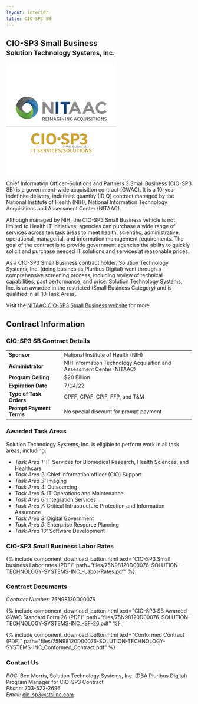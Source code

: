 ```yaml
---
layout: interior
title: CIO-SP3 SB
---
```


## CIO-SP3 Small Business <br /><small>Solution Technology Systems, Inc.</small>

<img src="/img/ciosp3logo.png" class="float-right ml-5" />

Chief Information Officer–Solutions and Partners 3 Small Business (CIO-SP3 SB) is a government-wide acquisition contract (GWAC). It is a 10-year indefinite delivery, indefinite quantity (IDIQ) contract managed by the National Institute of Health (NIH), National Information Technology Acquisitions and Assessment Center (NITAAC).

Although managed by NIH, the CIO-SP3 Small Business vehicle is not limited to Health IT initiatives; agencies can purchase a wide range of services across ten task areas to meet health, scientific, administrative, operational, managerial, and information management requirements. The goal of the contract is to provide government agencies the ability to quickly solicit and purchase needed IT solutions and services at reasonable prices.

As a CIO-SP3 Small Business contract holder, Solution Technology Systems, Inc. (doing busines as Pluribus Digital) went through a comprehensive screening process, including review of technical capabilities, past performance, and price. Solution Technology Systems, Inc. is an awardee in the restricted (Small Business Category) and is qualified in all 10 Task Areas.

Visit the [NITAAC CIO-SP3 Small Business website](https://nitaac.nih.gov/services/cio-sp3-small-business) for more.

## Contract Information

### CIO-SP3 SB Contract Details

| | |
| :--- | :--- |
| **Sponsor**  | National Institute of Health (NIH) |
| **Administrator**  | NIH Information Technology Acquisition and Assessment Center (NITAAC) |
| **Program Ceiling**  | $20 Billion |
| **Expiration Date**  | 7/14/22 |
| **Type of Task Orders**  | CPFF, CPAF, CPIF, FFP, and T&M |
| **Prompt Payment Terms**  | No special discount for prompt payment |

### Awarded Task Areas 

Solution Technology Systems, Inc. is eligible to perform work in all task areas, including: 
* _Task Area 1:_ IT Services for Biomedical Research, Health Sciences, and Healthcare 
* _Task Area 2:_ Chief Information officer (CIO) Support 
* _Task Area 3:_ Imaging 
* _Task Area 4:_ Outsourcing 
* _Task Area 5:_ IT Operations and Maintenance 
* _Task Area 6:_ Integration Services 
* _Task Area 7:_ Critical Infrastructure Protection and Information Assurance 
* _Task Area 8:_ Digital Government 
* _Task Area 9:_ Enterprise Resource Planning 
* _Task Area 10:_ Software Development 

### CIO-SP3 Small Business Labor Rates

{% include component_download_button.html
text="CIO-SP3 Small business Labor rates (PDF)"
path="files/75N98120D00076-SOLUTION-TECHNOLOGY-SYSTEMS-INC_-Labor-Rates.pdf" %}

### Contract Documents

_Contract Number:_ 75N98120D00076 

{% include component_download_button.html
text="CIO-SP3 SB Awarded GWAC Standard Form 26 (PDF)"
path="files/75N98120D00076-SOLUTION-TECHNOLOGY-SYSTEMS-INC_-SF-26.pdf" %}

{% include component_download_button.html
text="Conformed Contract (PDF)"
path="files/75N98120D00076-SOLUTION-TECHNOLOGY-SYSTEMS-INC_Conformed_Contract.pdf" %}

### Contact Us

_POC:_ Ben Morris, Solution Technology Systems, Inc. (DBA Pluribus Digital) Program Manager for CIO-SP3 Contract <br />
_Phone:_  703-522-2696 <br />
_Email:_ [cio-sp3@stsiinc.com](mailto:cio-sp3@stsiinc.com)
